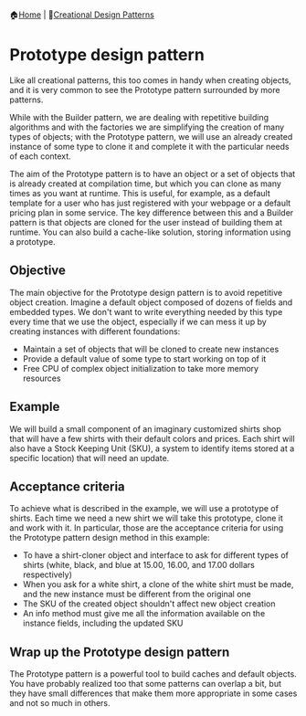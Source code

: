 :house:[Home](https://github.com/DevilsTear/go-design-patterns/ "Table of Contents") | :file_folder:[Creational Design Patterns](https://github.com/DevilsTear/go-design-patterns/gang-of-four/creational/ "Creational Design Patterns Table of Contents")
# Prototype design pattern
Like all creational patterns, this too comes in handy when creating objects, and it is very common to see the
Prototype pattern surrounded by more patterns.

While with the Builder pattern, we are dealing with repetitive building algorithms and with
the factories we are simplifying the creation of many types of objects; with the Prototype
pattern, we will use an already created instance of some type to clone it and complete it
with the particular needs of each context.

The aim of the Prototype pattern is to have an object or a set of objects that is already
created at compilation time, but which you can clone as many times as you want at runtime.
This is useful, for example, as a default template for a user who has just registered with
your webpage or a default pricing plan in some service. The key difference between this
and a Builder pattern is that objects are cloned for the user instead of building them at
runtime. You can also build a cache-like solution, storing information using a prototype.

## Objective
The main objective for the Prototype design pattern is to avoid repetitive object creation.
Imagine a default object composed of dozens of fields and embedded types. We don't want
to write everything needed by this type every time that we use the object, especially if we
can mess it up by creating instances with different foundations:
- Maintain a set of objects that will be cloned to create new instances
- Provide a default value of some type to start working on top of it
- Free CPU of complex object initialization to take more memory resources
## Example
We will build a small component of an imaginary customized shirts shop that will have a
few shirts with their default colors and prices. Each shirt will also have a Stock Keeping
Unit (SKU), a system to identify items stored at a specific location) that will need an
update.

## Acceptance criteria
To achieve what is described in the example, we will use a prototype of shirts. Each time we
need a new shirt we will take this prototype, clone it and work with it. In particular, those
are the acceptance criteria for using the Prototype pattern design method in this example:

- To have a shirt-cloner object and interface to ask for different types of shirts (white, black, and blue at 15.00, 16.00, and 17.00 dollars respectively)
- When you ask for a white shirt, a clone of the white shirt must be made, and the new instance must be different from the original one
- The SKU of the created object shouldn't affect new object creation
- An info method must give me all the information available on the instance fields, including the updated SKU

## Wrap up the Prototype design pattern
The Prototype pattern is a powerful tool to build caches and default objects. You have
probably realized too that some patterns can overlap a bit, but they have small differences
that make them more appropriate in some cases and not so much in others.